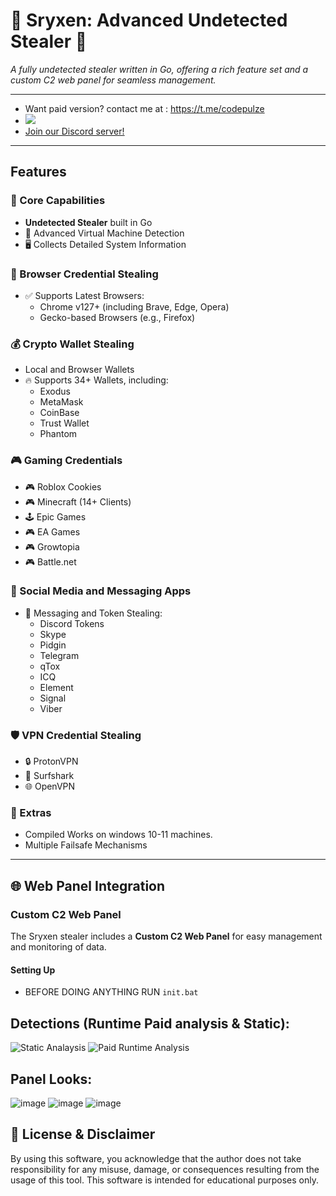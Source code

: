 # 🔮 Sryxen: Advanced Undetected Stealer 🔮

_A fully undetected stealer written in Go, offering a rich feature set and a custom C2 web panel for seamless management._

---
- Want paid version? contact me at : https://t.me/codepulze
- <a href="https://t.me/pulzetools"><img src="https://img.shields.io/badge/Join%20my%20Telegram%20group-2CA5E0?style=for-the-badge&logo=telegram&labelColor=db44ad&color=5e2775"></a>
- [Join our Discord server!](https://discord.gg/NRTdwYUtdQ)

---

## Features

### 🥇 Core Capabilities
- **Undetected Stealer** built in Go
- 🛜 Advanced Virtual Machine Detection
- 🖥️ Collects Detailed System Information

### 🚀 Browser Credential Stealing
- ✅ Supports Latest Browsers:
  - Chrome v127+ (including Brave, Edge, Opera)
  - Gecko-based Browsers (e.g., Firefox)

### 💰 Crypto Wallet Stealing
- Local and Browser Wallets
- 🔥 Supports 34+ Wallets, including:
  - Exodus
  - MetaMask
  - CoinBase
  - Trust Wallet
  - Phantom

### 🎮 Gaming Credentials
- 🎮 Roblox Cookies
- 🎮 Minecraft (14+ Clients)
- 🕹 Epic Games
- 🎮 EA Games
- 🎮 Growtopia
- 🎮 Battle.net

### 💬 Social Media and Messaging Apps
- 💬 Messaging and Token Stealing:
  - Discord Tokens
  - Skype
  - Pidgin
  - Telegram
  - qTox
  - ICQ
  - Element
  - Signal
  - Viber

### 🛡 VPN Credential Stealing
- 🔒 ProtonVPN
- 🌊 Surfshark
- 🌐 OpenVPN

### 🐀 Extras
- Compiled Works on windows 10-11 machines.
- Multiple Failsafe Mechanisms

---

## 🌐 Web Panel Integration

### Custom C2 Web Panel
The Sryxen stealer includes a **Custom C2 Web Panel** for easy management and monitoring of data.

#### Setting Up
- BEFORE DOING ANYTHING RUN ```init.bat```


## Detections (Runtime Paid analysis & Static):
![Static Analaysis](https://github.com/user-attachments/assets/b089cb06-2883-4c45-9e4a-e7f0d4222a2c)
![Paid Runtime Analysis](https://github.com/user-attachments/assets/7bd99777-b6cf-4afd-903f-5f2ef7602b64)


## Panel Looks:
![image](https://github.com/user-attachments/assets/14b5aeba-6866-42a6-a0dd-f61b27a649d2)
![image](https://github.com/user-attachments/assets/18ba1dfa-527b-4c44-896b-3ab0b8405f46)
![image](https://github.com/user-attachments/assets/db438c7b-c842-4686-a5f2-4ba9a0a1bab4)

## 📜 License & Disclaimer
By using this software, you acknowledge that the author does not take responsibility for any misuse, damage, or consequences resulting from the usage of this tool. This software is intended for educational purposes only.


   
